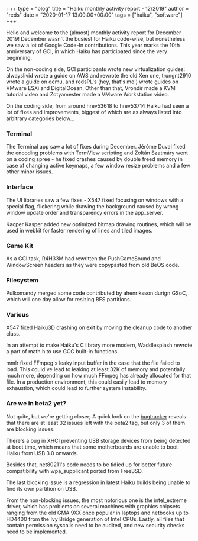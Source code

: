 +++
type = "blog"
title = "Haiku monthly activity report - 12/2019"
author = "reds"
date = "2020-01-17 13:00:00+00:00"
tags = ["haiku", "software"]
+++

Hello and welcome to the (almost) monthly activity report for December 2019! December wasn't the busiest for Haiku code-wise, but nonetheless we saw a lot of Google Code-In contributions. This year marks the 10th anniversary of GCI, in which Haiku has participated since the very beginning.

On the non-coding side, GCI participants wrote new virtualization guides: alwayslivid wrote a guide on AWS and rewrote the old Xen one, trungnt2910 wrote a guide on qemu, and redsPL's (hey, that's me!) wrote guides on VMware ESXi and DigitalOcean. Other than that, Vrondir made a KVM tutorial video and Zotyamester made a VMware Workstation video.

On the coding side, from around hrev53618 to hrev53714 Haiku had seen a lot of fixes and improvements, biggest of which are as always listed into arbitrary categories below...

<h3>Terminal</h3>
The Terminal app saw a lot of fixes during December. Jérôme Duval fixed the encoding problems with TermView scripting and Zoltán Szatmáry went on a coding spree - he fixed crashes caused by double freed memory in case of changing active keymaps, a few window resize problems and a few other minor issues.

<h3>Interface</h3>
The UI libraries saw a few fixes - X547 fixed focusing on windows with a special flag, flickering while drawing the background caused by wrong window update order and transparency errors in the app_server.

Kacper Kasper added new optimized bitmap drawing routines, which will be used in webkit for faster rendering of lines and tiled images.

<h3>Game Kit</h3>
As a GCI task, R4H33M had rewritten the PushGameSound and WindowScreen headers as they were copypasted from old BeOS code.

<h3>Filesystem</h3>
Pulkomandy merged some code contributed by ahenriksson durign GSoC, which will one day allow for resizing BFS partitions.

<h3>Various</h3>
X547 fixed Haiku3D crashing on exit by moving the cleanup code to another class.

In an attempt to make Haiku's C library more modern, Waddlesplash rewrote a part of math.h to use GCC built-in functions.

mmlr fixed FFmpeg's leaky input buffer in the case that the file failed to load. This could've lead to leaking at least 32K of memory and potentially much more, depending on how much FFmpeg has already allocated for that file. In a production environment, this could easily lead to memory exhaustion, which could lead to further system instability.

<h3>Are we in beta2 yet?</h3>
Not quite, but we're getting closer; A quick look on the <a href="https://dev.haiku-os.org/milestone/R1/beta2">bugtracker</a> reveals that there are at least 32 issues left with the beta2 tag, but only 3 of them are blocking issues.

There's a bug in XHCI preventing USB storage devices from being detected at boot time, which means that some motherboards are unable to boot Haiku from USB 3.0 onwards.

Besides that, net80211's code needs to be tidied up for better future compatibility with wpa_supplicant ported from FreeBSD.

The last blocking issue is a regression in latest Haiku builds being unable to find its own partition on USB.

From the non-blocking issues, the most notorious one is the intel_extreme driver, which has problems on several machines with graphics chipsets ranging from the old GMA 9XX once popular in laptops and netbooks up to HD4400 from the Ivy Bridge generation of Intel CPUs.  Lastly, all files that contain permission syscalls need to be audited, and new security checks need to be implemented.